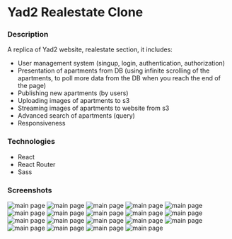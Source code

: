 # Yad2 Realestate Clone

### Description

A replica of Yad2 website, realestate section, it includes:

-   User management system (singup, login, authentication, authorization)
-   Presentation of apartments from DB (using infinite scrolling of the apartments, to poll more data from the DB when you reach the end of the page)
-   Publishing new apartments (by users)
-   Uploading images of apartments to s3
-   Streaming images of apartments to website from s3
-   Advanced search of apartments (query)
-   Responsiveness

### Technologies

-   React
-   React Router
-   Sass

### Screenshots

![main page](</screenshots/Screenshot(1).png>)
![main page](</screenshots/Screenshot(2).png>)
![main page](</screenshots/Screenshot(3).png>)
![main page](</screenshots/Screenshot(35).png>)
![main page](</screenshots/Screenshot(36).png>)
![main page](</screenshots/Screenshot(37).png>)
![main page](</screenshots/Screenshot(14).png>)
![main page](</screenshots/Screenshot(15).png>)
![main page](</screenshots/Screenshot(33).png>)
![main page](</screenshots/Screenshot(34).png>)
![main page](</screenshots/Screenshot(38).png>)
![main page](</screenshots/Screenshot(39).png>)
![main page](</screenshots/Screenshot(40).png>)
![main page](</screenshots/Screenshot(41).png>)
![main page](</screenshots/Screenshot(42).png>)
![main page](</screenshots/Screenshot(43).png>)
![main page](</screenshots/Screenshot(45).png>)
![main page](</screenshots/Screenshot(46).png>)
![main page](</screenshots/Screenshot(47).png>)
